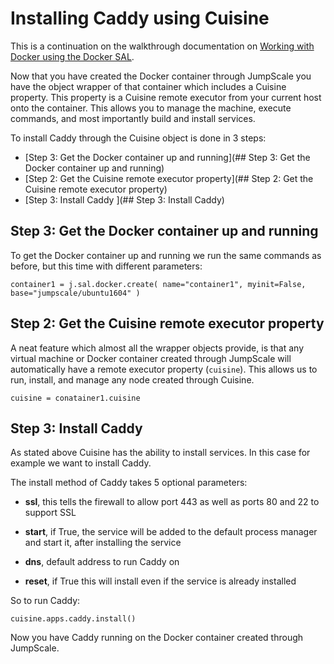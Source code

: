 # Installing Caddy using Cuisine

This is a continuation on the walkthrough documentation on [Working with Docker using the Docker SAL](../SAL/Docker.md).  

Now that you have created the Docker container through JumpScale you have the object wrapper of that container which includes a Cuisine property. This property is a Cuisine remote executor from your current host onto the container. This allows you to manage the machine, execute commands, and most importantly build and install services.  

To install Caddy through the Cuisine object is done in 3 steps:
* [Step 3: Get the Docker container up and running](## Step 3: Get the Docker container up and running)
* [Step 2: Get the Cuisine remote executor property](## Step 2: Get the Cuisine remote executor property)
* [Step 3: Install Caddy ](## Step 3: Install Caddy)


## Step 3: Get the Docker container up and running
To get the Docker container up and running we run the same commands as before, but this time with different parameters:

```
container1 = j.sal.docker.create( name="container1", myinit=False,  base="jumpscale/ubuntu1604" )
```

## Step 2: Get the Cuisine remote executor property
A neat feature which almost all the wrapper objects provide, is that any virtual machine or Docker container created through JumpScale will automatically have a remote executor property (`cuisine`). This allows us to run, install, and manage any node created through Cuisine.

```
cuisine = conatainer1.cuisine
```  

## Step 3: Install Caddy
As stated above Cuisine has the ability to install services. In this case for example we want to install Caddy.

The install method of Caddy takes 5 optional parameters:

 - **ssl**, this tells the firewall to allow port 443 as well as ports 80 and 22 to support SSL

 - **start**, if True, the service will be added to the default process manager and start it, after installing the service  

 - **dns**, default address to run Caddy on

 - **reset**, if True this will install even if the service is already installed

So to run Caddy:  

```
cuisine.apps.caddy.install()
```

Now you have Caddy running on the Docker container created through JumpScale.
